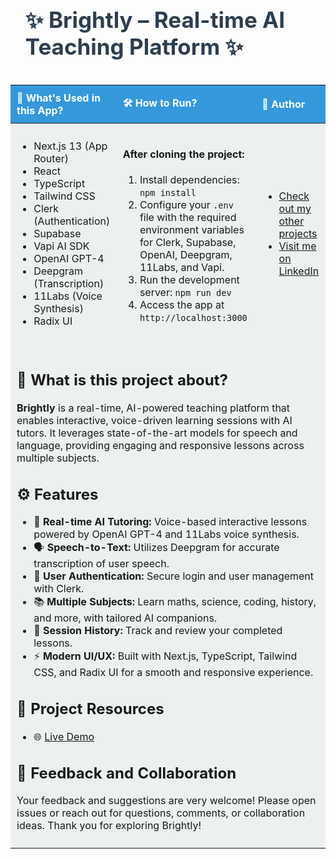 <div id="user-content-toc" align="center">
    <ul align="left">
        <summary>
            <h1 style="display: inline-block; font-size: 2.5em; color: #2c3e50;">✨ Brightly – Real-time AI Teaching
                Platform ✨ </h1>
        </summary>
    </ul>
</div>
<table style="width:100%; border-collapse: collapse; text-align: left;">
    <thead>
        <tr>
            <th style="padding: 10px; background-color: #3498db; color: white;">🚀 What's Used in this App?</th>
            <th style="padding: 10px; background-color: #3498db; color: white;">🛠️ How to Run?</th>
            <th style="padding: 10px; background-color: #3498db; color: white;">👤 Author</th>
        </tr>
    </thead>
    <tbody>
        <tr>
            <td style="padding: 10px; background-color: #ecf0f1;">
                <ul>
                    <li>Next.js 13 (App Router)</li>
                    <li>React</li>
                    <li>TypeScript</li>
                    <li>Tailwind CSS</li>
                    <li>Clerk (Authentication)</li>
                    <li>Supabase</li>
                    <li>Vapi AI SDK</li>
                    <li>OpenAI GPT-4</li>
                    <li>Deepgram (Transcription)</li>
                    <li>11Labs (Voice Synthesis)</li>
                    <li>Radix UI</li>
                </ul>
            </td>
            <td style="padding: 10px; background-color: #ecf0f1;">
                <h4>After cloning the project:</h4>
                <ol>
                    <li>Install dependencies: <code>npm install</code></li>
                    <li>Configure your <code>.env</code> file with the required environment variables for Clerk,
                        Supabase, OpenAI, Deepgram, 11Labs, and Vapi.</li>
                    <li>Run the development server: <code>npm run dev</code></li>
                    <li>Access the app at <code>http://localhost:3000</code></li>
                </ol>
            </td>
            <td style="padding: 10px; background-color: #ecf0f1;">
                <ul>
                    <li><a href="https://github.com/AliDurul" target="_blank">Check out my other projects</a></li>
                    <li><a href="https://www.linkedin.com/in/ali-durul/" target="_blank">Visit me on LinkedIn</a></li>
                </ul>
            </td>
        </tr>
        <tr>
            <td colspan="3" style="padding: 10px; background-color: #ecf0f1;">
                <h2>🌟 What is this project about?</h2>
                <p><strong>Brightly</strong> is a real-time, AI-powered teaching platform that enables interactive,
                    voice-driven learning sessions with AI tutors. It leverages state-of-the-art models for speech and
                    language, providing engaging and responsive lessons across multiple subjects.</p>
                <h2>⚙️ Features</h2>
                <ul>
                    <li>🎤 <strong>Real-time AI Tutoring:</strong> Voice-based interactive lessons powered by OpenAI
                        GPT-4 and 11Labs voice synthesis.</li>
                    <li>🗣️ <strong>Speech-to-Text:</strong> Utilizes Deepgram for accurate transcription of user
                        speech.</li>
                    <li>👥 <strong>User Authentication:</strong> Secure login and user management with Clerk.</li>
                    <li>📚 <strong>Multiple Subjects:</strong> Learn maths, science, coding, history, and more, with
                        tailored AI companions.</li>
                    <li>💾 <strong>Session History:</strong> Track and review your completed lessons.</li>
                    <li>⚡ <strong>Modern UI/UX:</strong> Built with Next.js, TypeScript, Tailwind CSS, and Radix UI for
                        a smooth and responsive experience.</li>
                </ul>
                <h2>📎 Project Resources</h2>
                <ul>
                    <li>🌐 <a href="https://studywithlee.vercel.app/" target="_blank">Live Demo</a></li>
                </ul>
                <h2>💬 Feedback and Collaboration</h2>
                <p>Your feedback and suggestions are very welcome! Please open issues or reach out for questions,
                    comments, or collaboration ideas. Thank you for exploring Brightly!</p>
            </td>
        </tr>
    </tbody>
</table>
